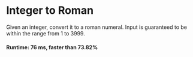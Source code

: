 # Integer to Roman 

Given an integer, convert it to a roman numeral. Input is guaranteed to be within the range from 1 to 3999.

#### Runtime: 76 ms, faster than 73.82%

